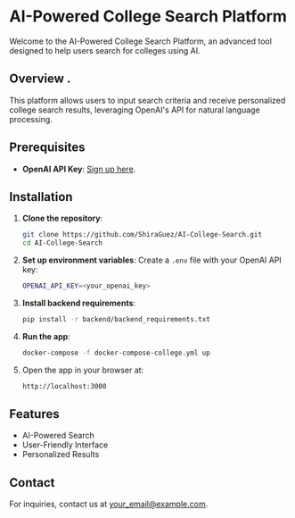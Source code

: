 # AI-Powered College Search Platform

Welcome to the AI-Powered College Search Platform, an advanced tool designed to help users search for colleges using AI.

## Overview  .

This platform allows users to input search criteria and receive personalized college search results, leveraging OpenAI's API for natural language processing.

## Prerequisites

- **OpenAI API Key**: [Sign up here](https://platform.openai.com/signup/).

## Installation

1. **Clone the repository**:
   ```bash
   git clone https://github.com/ShiraGuez/AI-College-Search.git
   cd AI-College-Search
   ```

2. **Set up environment variables**:
   Create a `.env` file with your OpenAI API key:
   ```bash
   OPENAI_API_KEY=<your_openai_key>
   ```

3. **Install backend requirements**:
   ```bash
   pip install -r backend/backend_requirements.txt
   ```

4. **Run the app**:
   ```bash
   docker-compose -f docker-compose-college.yml up
   ```

5. Open the app in your browser at:
   ```sh
   http://localhost:3000
   ```

## Features

- AI-Powered Search
- User-Friendly Interface
- Personalized Results

## Contact

For inquiries, contact us at [your_email@example.com](mailto:your_email@example.com).
